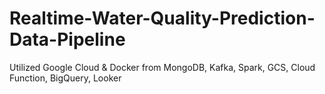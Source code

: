 # Realtime-Water-Quality-Prediction-Data-Pipeline
Utilized Google Cloud &amp; Docker from MongoDB, Kafka, Spark, GCS, Cloud Function, BigQuery, Looker
